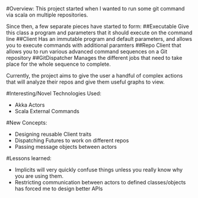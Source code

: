 #Overview:
  This project started when I wanted to run some git command via scala on
  multiple repositories.

  Since then, a few separate pieces have started to form:
##Executable 
  Give this class a program and parameters that it should execute on the command line
##Client 
  Has an immutable program and default parameters, and allows you to execute commands with additional paramters
##Repo 
  Client that allows you to run various advanced command sequences on a Git repository
##GitDispatcher
  Manages the different jobs that need to take place for the whole sequence to complete.
  
Currently, the project aims to give the user a handful of complex actions that will analyze their repos and give them useful graphs to view.

#Interesting/Novel Technologies Used:
  - Akka Actors
  - Scala External Commands

#New Concepts:
  - Designing reusable Client traits
  - Dispatching Futures to work on different repos
  - Passing message objects between actors

#Lessons learned:
- Implicits will very quickly confuse things unless you really know why you
  are using them.
- Restricting communication between actors to defined classes/objects has
  forced me to design better APIs 
